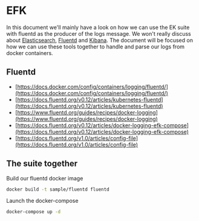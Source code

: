 # EFK

In this document we'll mainly have a look on how we can use the EK suite with fluentd as the producer of the logs message.
We won't really discuss about [Elasticsearch](https://www.elastic.co/products/elasticsearch), [Fluentd](https://www.fluentd.org/) and [Kibana](https://www.elastic.co/products/kibana). The document will be focused on
how we can use these tools together to handle and parse our logs from docker containers.

## Fluentd

* [https://docs.docker.com/config/containers/logging/fluentd/](https://docs.docker.com/config/containers/logging/fluentd/)
* [https://docs.fluentd.org/v0.12/articles/kubernetes-fluentd](https://docs.fluentd.org/v0.12/articles/kubernetes-fluentd)
* [https://www.fluentd.org/guides/recipes/docker-logging](https://www.fluentd.org/guides/recipes/docker-logging)
* [https://docs.fluentd.org/v0.12/articles/docker-logging-efk-compose](https://docs.fluentd.org/v0.12/articles/docker-logging-efk-compose)
* [https://docs.fluentd.org/v1.0/articles/config-file](https://docs.fluentd.org/v1.0/articles/config-file)

## The suite together

Build our fluentd docker image

```bash
docker build -t sample/fluentd fluentd
```

Launch the docker-compose

```bash
docker-compose up -d
```
